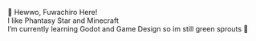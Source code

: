 👋 Hewwo, Fuwachiro Here! <br />
 I like Phantasy Star and Minecraft <br />
 I’m currently learning Godot and Game Design so im still green sprouts 🌱 
